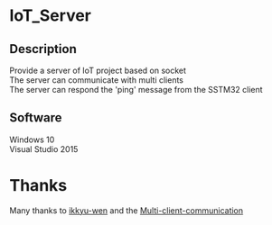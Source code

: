 # IoT_Server  

## Description
Provide a server of IoT project based on socket  
The server can communicate with multi clients  
The server can respond the 'ping' message from the SSTM32 client
  
## Software
Windows 10  
Visual Studio 2015    

# Thanks
Many thanks to [ikkyu-wen](https://github.com/ikkyu-wen) and the [Multi-client-communication](https://github.com/ikkyu-wen/Multi-client-communication)
